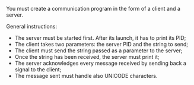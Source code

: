 You must create a communication program in the form of a client and a server.

General instructions:
- The server must be started first. After its launch, it has to print its PID;
- The client takes two parameters: the server PID and the string to send;
- The client must send the string passed as a parameter to the server;
- Once the string has been received, the server must print it;
- The server acknowledges every message received by sending back a signal to the client;
- The message sent must handle also UNICODE characters.
